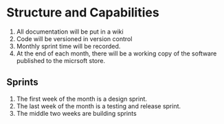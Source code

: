 # Structure and Capabilities

1. All documentation will be put in a wiki
2. Code will be versioned in version control
3. Monthly sprint time will be recorded. 
4. At the end of each month, there will be a working copy of the software published to the micrsoft store. 

## Sprints
1. The first week of the month is a design sprint. 
2. The last week of the month is a testing and release sprint.
3. The middle two weeks are building sprints

